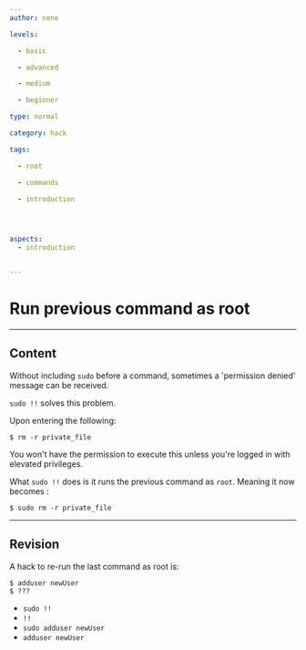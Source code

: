 ```yaml
---
author: nene

levels:

  - basic

  - advanced

  - medium

  - beginner

type: normal

category: hack

tags:

  - root

  - commands

  - introduction




aspects:
  - introduction


---
```


# Run previous command as root

---
## Content

Without including `sudo` before a command, sometimes a 'permission denied' message can be received.

`sudo !!` solves this problem.

Upon entering the following: 
```
$ rm -r private_file
```
You won't have the permission to execute this unless you're logged in with elevated privileges.

What `sudo !!` does is it runs the previous command as `root`. Meaning it now becomes :

```
$ sudo rm -r private_file
```

---
## Revision

A hack to re-run the last command as root is:
```
$ adduser newUser
$ ???
```

* `sudo !!`
* `!!`
* `sudo adduser newUser`
* `adduser newUser`

 

